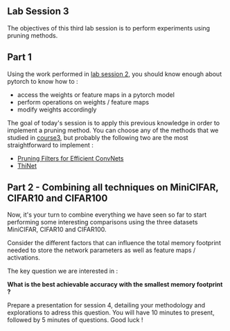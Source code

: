 Lab Session 3
--
The objectives of this third lab session is to perform experiments using pruning methods. 

Part 1
--
Using the work performed in [lab session 2](lab2.md), you should know enough about pytorch to know how to : 
- access the weights or feature maps in a pytorch model 
- perform operations on weights / feature maps
- modify weights accordingly

The goal of today's session is to apply this previous knowledge in order to implement a pruning method. You can choose any of the methods that we studied in [course3](cours3.pdf), but probably the following two are the most straightforward to implement : 
- [Pruning Filters for Efficient ConvNets](https://arxiv.org/abs/1608.08710)
- [ThiNet](https://arxiv.org/abs/1707.06342)


Part 2 - Combining all techniques on MiniCIFAR, CIFAR10 and CIFAR100
--
Now, it's your turn to combine everything we have seen so far to start performing some interesting comparisons using the three datasets MiniCIFAR, CIFAR10 and CIFAR100. 

Consider the different factors that can influence the total memory footprint needed to store the network parameters as well as feature maps / activations. 

The key question we are interested in : 

**What is the best achievable accuracy with the smallest memory footprint ?**

Prepare a presentation for session 4, detailing your methodology and explorations to adress this question. You will have 10 minutes to present, followed by 5 minutes of questions. Good luck ! 

